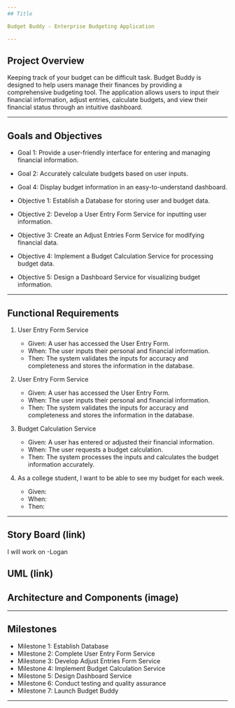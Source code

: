```yaml
---
## Title

Budget Buddy - Enterprise Budgeting Application

---
```


## Project Overview 

Keeping track of your budget can be difficult task. Budget Buddy is designed to help users manage their finances by providing a comprehensive budgeting tool. The application allows users to input their financial information, adjust entries, calculate budgets, and view their financial status through an intuitive dashboard.

---
## Goals and Objectives 

- Goal 1: Provide a user-friendly interface for entering and managing financial information.
- Goal 2: Accurately calculate budgets based on user inputs.
- Goal 4: Display budget information in an easy-to-understand dashboard.

- Objective 1: Establish a Database for storing user and budget data.
- Objective 2: Develop a User Entry Form Service for inputting user information.
- Objective 3: Create an Adjust Entries Form Service for modifying financial data.
- Objective 4: Implement a Budget Calculation Service for processing budget data.
- Objective 5: Design a Dashboard Service for visualizing budget information.

---
## Functional Requirements 
1. User Entry Form Service
   - Given: A user has accessed the User Entry Form.
   - When: The user inputs their personal and financial information.
   - Then: The system validates the inputs for accuracy and completeness and stores the information in the database.
  
2. User Entry Form Service
   - Given: A user has accessed the User Entry Form.
   - When: The user inputs their personal and financial information.
   - Then: The system validates the inputs for accuracy and completeness and stores the information in the database.

3. Budget Calculation Service
   - Given: A user has entered or adjusted their financial information.
   - When: The user requests a budget calculation.
   - Then: The system processes the inputs and calculates the budget information accurately.
  
4. As a college student, I want to be able to see my budget for each week.
   - Given: 
   - When:
   - Then: 

---
## Story Board (link)

I will work on
-Logan

## UML (link)



## Architecture and Components (image)



---
## Milestones

- Milestone 1: Establish Database
- Milestone 2: Complete User Entry Form Service 
- Milestone 3: Develop Adjust Entries Form Service 
- Milestone 4: Implement Budget Calculation Service 
- Milestone 5: Design Dashboard Service 
- Milestone 6: Conduct testing and quality assurance 
- Milestone 7: Launch Budget Buddy 

---


